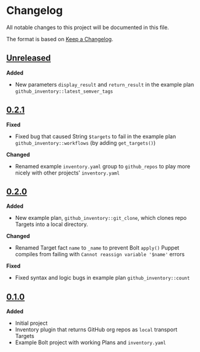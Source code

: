 # Changelog

All notable changes to this project will be documented in this file.

The format is based on [Keep a Changelog](https://keepachangelog.com/en/1.0.0/).

## [Unreleased]

**Added**

* New parameters `display_result` and `return_result` in the example plan
  `github_inventory::latest_semver_tags`

## [0.2.1]

**Fixed**

* Fixed bug that caused String `$targets` to fail in the example plan
  `github_inventory::workflows` (by adding `get_targets()`)

**Changed**

* Renamed example `inventory.yaml` group to `github_repos` to play more nicely
  with other projects' `inventory.yaml`

## [0.2.0]

**Added**

* New example plan, `github_inventory::git_clone`, which clones repo Targets
  into a local directory.

**Changed**

* Renamed Target fact `name` to `_name` to prevent Bolt `apply()` Puppet
  compiles from failing with `Cannot reassign variable '$name'` errors

**Fixed**

* Fixed syntax and logic bugs in example plan `github_inventory::count`

## [0.1.0]

**Added**

* Initial project
* Inventory plugin that returns GitHub org repos as `local` transport Targets
* Example Bolt project with working Plans and `inventory.yaml`

[0.1.0]: https://github.com/bolterrific/puppet-github_inventory/releases/tag/0.1.0
[0.2.0]: https://github.com/bolterrific/puppet-github_inventory/compare/0.1.0...0.2.0
[0.2.1]: https://github.com/bolterrific/puppet-github_inventory/compare/0.2.0...0.2.1
[Unreleased]: https://github.com/bolterrific/puppet-github_inventory/compare/0.2.1...HEAD
